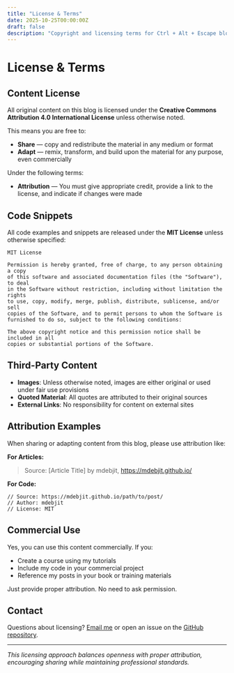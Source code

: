 ```yaml
---
title: "License & Terms"
date: 2025-10-25T00:00:00Z
draft: false
description: "Copyright and licensing terms for Ctrl + Alt + Escape blog content"
---
```


# License & Terms

## Content License

All original content on this blog is licensed under the **Creative Commons Attribution 4.0 International License** unless otherwise noted.

This means you are free to:
- **Share** — copy and redistribute the material in any medium or format
- **Adapt** — remix, transform, and build upon the material for any purpose, even commercially

Under the following terms:
- **Attribution** — You must give appropriate credit, provide a link to the license, and indicate if changes were made

## Code Snippets

All code examples and snippets are released under the **MIT License** unless otherwise specified:

```
MIT License

Permission is hereby granted, free of charge, to any person obtaining a copy
of this software and associated documentation files (the "Software"), to deal
in the Software without restriction, including without limitation the rights
to use, copy, modify, merge, publish, distribute, sublicense, and/or sell
copies of the Software, and to permit persons to whom the Software is
furnished to do so, subject to the following conditions:

The above copyright notice and this permission notice shall be included in all
copies or substantial portions of the Software.
```

## Third-Party Content

- **Images**: Unless otherwise noted, images are either original or used under fair use provisions
- **Quoted Material**: All quotes are attributed to their original sources
- **External Links**: No responsibility for content on external sites

## Attribution Examples

When sharing or adapting content from this blog, please use attribution like:

**For Articles:**
> Source: [Article Title] by mdebjit, https://mdebjit.github.io/

**For Code:**
```
// Source: https://mdebjit.github.io/path/to/post/
// Author: mdebjit
// License: MIT
```

## Commercial Use

Yes, you can use this content commercially. If you:
- Create a course using my tutorials
- Include my code in your commercial project  
- Reference my posts in your book or training materials

Just provide proper attribution. No need to ask permission.

## Contact

Questions about licensing? [Email me](mailto:hello@example.com) or open an issue on the [GitHub repository](https://github.com/mdebjit/mdebjit.github.io).

---

*This licensing approach balances openness with proper attribution, encouraging sharing while maintaining professional standards.*
